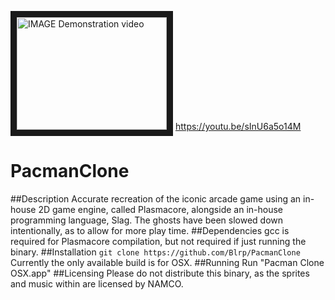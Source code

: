 <a href="http://www.youtube.com/watch?feature=player_embedded&v=YOUTUBE_VIDEO_ID_HERE
" target="_blank"><img src="http://img.youtube.com/vi/sInU6a5o14M/0.jpg" 
alt="IMAGE Demonstration video" width="240" height="180" border="10" /></a>
https://youtu.be/sInU6a5o14M
# PacmanClone
##Description
Accurate recreation of the iconic arcade game using an in-house 2D game engine, called Plasmacore, alongside an in-house programming language, Slag. The ghosts have been slowed down intentionally, as to allow for more play time.
##Dependencies
gcc is required for Plasmacore compilation, but not required if just running the binary.
##Installation
`git clone https://github.com/Blrp/PacmanClone`
Currently the only available build is for OSX.
##Running
Run "Pacman Clone OSX.app"
##Licensing
Please do not distribute this binary, as the sprites and music within are licensed by NAMCO.